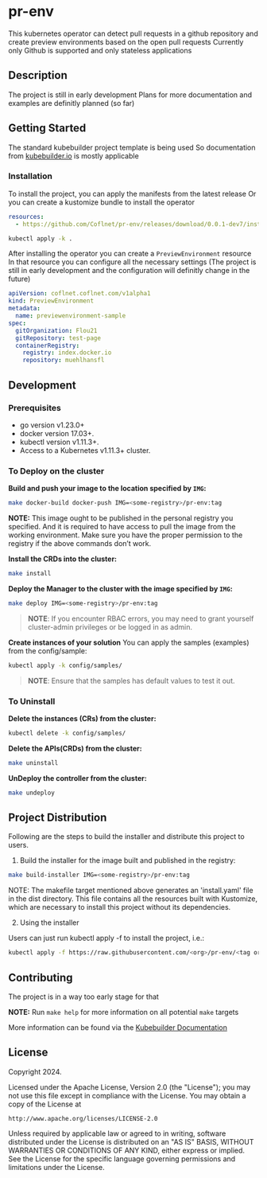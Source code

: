 # pr-env
This kubernetes operator can detect pull requests in a github repository and create preview environments based on the open pull requests
Currently only Github is supported and only stateless applications

## Description
The project is still in early development
Plans for more documentation and examples are definitly planned (so far)

## Getting Started

The standard kubebuilder project template is being used
So documentation from [kubebuilder.io](https://kubebuilder.io) is mostly applicable

### Installation

To install the project, you can apply the manifests from the latest release
Or you can create a kustomize bundle to install the operator

```yaml
resources:
  - https://github.com/Coflnet/pr-env/releases/download/0.0.1-dev7/install.yaml
```

```sh
kubectl apply -k .
```

After installing the operator you can create a `PreviewEnvironment` resource
In that resource you can configure all the necessary settings
(The project is still in early development and the configuration will definitly change in the future)
```yaml
apiVersion: coflnet.coflnet.com/v1alpha1
kind: PreviewEnvironment
metadata:
  name: previewenvironment-sample
spec:
  gitOrganization: Flou21
  gitRepository: test-page
  containerRegistry:
    registry: index.docker.io
    repository: muehlhansfl
```


## Development

### Prerequisites
- go version v1.23.0+
- docker version 17.03+.
- kubectl version v1.11.3+.
- Access to a Kubernetes v1.11.3+ cluster.

### To Deploy on the cluster
**Build and push your image to the location specified by `IMG`:**

```sh
make docker-build docker-push IMG=<some-registry>/pr-env:tag
```

**NOTE:** This image ought to be published in the personal registry you specified.
And it is required to have access to pull the image from the working environment.
Make sure you have the proper permission to the registry if the above commands don’t work.

**Install the CRDs into the cluster:**

```sh
make install
```

**Deploy the Manager to the cluster with the image specified by `IMG`:**

```sh
make deploy IMG=<some-registry>/pr-env:tag
```

> **NOTE**: If you encounter RBAC errors, you may need to grant yourself cluster-admin
privileges or be logged in as admin.

**Create instances of your solution**
You can apply the samples (examples) from the config/sample:

```sh
kubectl apply -k config/samples/
```

>**NOTE**: Ensure that the samples has default values to test it out.

### To Uninstall
**Delete the instances (CRs) from the cluster:**

```sh
kubectl delete -k config/samples/
```

**Delete the APIs(CRDs) from the cluster:**

```sh
make uninstall
```

**UnDeploy the controller from the cluster:**

```sh
make undeploy
```

## Project Distribution

Following are the steps to build the installer and distribute this project to users.

1. Build the installer for the image built and published in the registry:

```sh
make build-installer IMG=<some-registry>/pr-env:tag
```

NOTE: The makefile target mentioned above generates an 'install.yaml'
file in the dist directory. This file contains all the resources built
with Kustomize, which are necessary to install this project without
its dependencies.

2. Using the installer

Users can just run kubectl apply -f <URL for YAML BUNDLE> to install the project, i.e.:

```sh
kubectl apply -f https://raw.githubusercontent.com/<org>/pr-env/<tag or branch>/dist/install.yaml
```

## Contributing
The project is in a way too early stage for that

**NOTE:** Run `make help` for more information on all potential `make` targets

More information can be found via the [Kubebuilder Documentation](https://book.kubebuilder.io/introduction.html)

## License

Copyright 2024.

Licensed under the Apache License, Version 2.0 (the "License");
you may not use this file except in compliance with the License.
You may obtain a copy of the License at

    http://www.apache.org/licenses/LICENSE-2.0

Unless required by applicable law or agreed to in writing, software
distributed under the License is distributed on an "AS IS" BASIS,
WITHOUT WARRANTIES OR CONDITIONS OF ANY KIND, either express or implied.
See the License for the specific language governing permissions and
limitations under the License.

